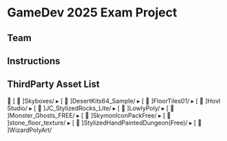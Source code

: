 # GameDev 2025 Exam Project

## Team

## Instructions

## ThirdParty Asset List

  ▸ [  ]Skyboxes/
  ▸ [  ]DesertKits64_Sample/
  ▸ [  ]FloorTiles01/
  ▸ [  ]Hovl Studio/
  ▸ [  ]JC_StylizedRocks_Lite/
  ▸ [  ]LowlyPoly/
  ▸ [  ]Monster_Ghosts_FREE/
  ▸ [  ]SkymonIconPackFree/
  ▸ [  ]stone_floor_texture/
  ▸ [  ]StylizedHandPaintedDungeon(Free)/
  ▸ [  ]WizardPolyArt/

